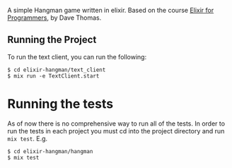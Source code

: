 A simple Hangman game written in elixir. Based on the course [Elixir for Programmers](https://codestool.coding-gnome.com/courses/elixir-for-programmers), by Dave Thomas.

## Running the Project

To run the text client, you can run the following:

```
$ cd elixir-hangman/text_client
$ mix run -e TextClient.start
```

# Running the tests
As of now there is no comprehensive way to run all of the tests. In order to run the tests in each project you must cd into the project directory and run `mix test`. E.g.

```
$ cd elixir-hangman/hangman
$ mix test
```

